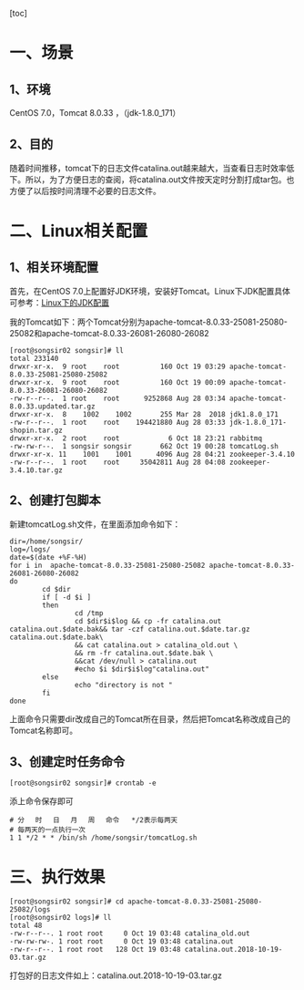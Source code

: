 [toc]

# 一、场景

## 1、环境

CentOS 7.0，Tomcat 8.0.33 ，（jdk-1.8.0_171）

## 2、目的

随着时间推移，tomcat下的日志文件catalina.out越来越大，当查看日志时效率低下。所以，为了方便日志的查阅，将catalina.out文件按天定时分割打成tar包。也方便了以后按时间清理不必要的日志文件。

# 二、Linux相关配置

## 1、相关环境配置

首先，在CentOS 7.0上配置好JDK环境，安装好Tomcat。Linux下JDK配置具体可参考：[Linux下的JDK配置](https://blog.csdn.net/SongSir001/article/details/80254451)

我的Tomcat如下：两个Tomcat分别为apache-tomcat-8.0.33-25081-25080-25082和apache-tomcat-8.0.33-26081-26080-26082

```
[root@songsir02 songsir]# ll
total 233140
drwxr-xr-x.  9 root    root          160 Oct 19 03:29 apache-tomcat-8.0.33-25081-25080-25082
drwxr-xr-x.  9 root    root          160 Oct 19 00:09 apache-tomcat-8.0.33-26081-26080-26082
-rw-r--r--.  1 root    root      9252868 Aug 28 03:34 apache-tomcat-8.0.33.updated.tar.gz
drwxr-xr-x.  8    1002    1002       255 Mar 28  2018 jdk1.8.0_171
-rw-r--r--.  1 root    root    194421880 Aug 28 03:33 jdk-1.8.0_171-shopin.tar.gz
drwxr-xr-x.  2 root    root            6 Oct 18 23:21 rabbitmq
-rw-rw-r--.  1 songsir songsir       662 Oct 19 00:28 tomcatLog.sh
drwxr-xr-x. 11    1001    1001      4096 Aug 28 04:21 zookeeper-3.4.10
-rw-r--r--.  1 root    root     35042811 Aug 28 04:08 zookeeper-3.4.10.tar.gz
```
## 2、创建打包脚本

新建tomcatLog.sh文件，在里面添加命令如下：

```
dir=/home/songsir/
log=/logs/
date=$(date +%F-%H)
for i in  apache-tomcat-8.0.33-25081-25080-25082 apache-tomcat-8.0.33-26081-26080-26082
do
        cd $dir
        if [ -d $i ]
        then
                cd /tmp
                cd $dir$i$log && cp -fr catalina.out catalina.out.$date.bak&& tar -czf catalina.out.$date.tar.gz catalina.out.$date.bak\
                && cat catalina.out > catalina_old.out \
                && rm -fr catalina.out.$date.bak \
                &&cat /dev/null > catalina.out
                #echo $i $dir$i$log"catalina.out"
        else
                echo "directory is not "
        fi
done
```
上面命令只需要dir改成自己的Tomcat所在目录，然后把Tomcat名称改成自己的Tomcat名称即可。

## 3、创建定时任务命令

```
[root@songsir02 songsir]# crontab -e
```
添上命令保存即可

```
# 分　 时　 日　 月　 周　 命令   */2表示每两天
# 每两天的一点执行一次
1 1 */2 * * /bin/sh /home/songsir/tomcatLog.sh
```
# 三、执行效果

```
[root@songsir02 songsir]# cd apache-tomcat-8.0.33-25081-25080-25082/logs
[root@songsir02 logs]# ll
total 48
-rw-r--r--. 1 root root     0 Oct 19 03:48 catalina_old.out
-rw-rw-rw-. 1 root root     0 Oct 19 03:48 catalina.out
-rw-r--r--. 1 root root   128 Oct 19 03:48 catalina.out.2018-10-19-03.tar.gz
```
打包好的日志文件如上：catalina.out.2018-10-19-03.tar.gz

